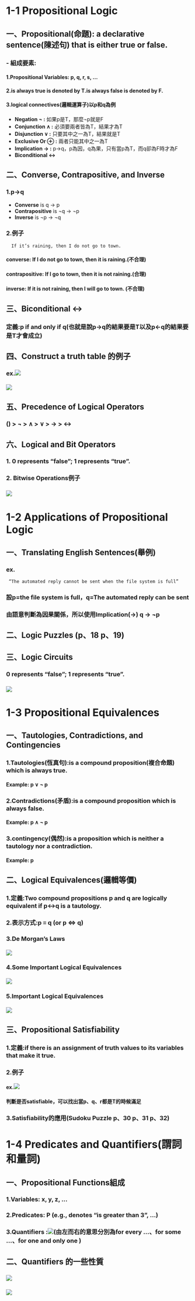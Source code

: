 #  1-1 Propositional Logic

##  一、Propositional(命題): a declarative sentence(陳述句) that is either true or false.

  

###  - 組成要素:

####  1.Propositional Variables: p, q, r, s, …

####  2.is always true is denoted by T.is always false is denoted by F.

####  3.logical connectives(邏輯運算子)以p和q為例
####  

- **Negation ¬ :** 如果p是T，那麼¬p就是F
- **Conjunction ∧ :** 必須要兩者皆為T，結果才為T
- **Disjunction ∨ :** 只要其中之一為T，結果就是T
- **Exclusive Or ⊕ :** 兩者只能其中之一為T
- **Implication → :** p→q，p為因，q為果，只有當p為T，而q卻為F時才為F
- **Biconditional ↔** 

##  二、Converse, Contrapositive, and Inverse

###  1.p→q
- **Converse** is q → p
- **Contrapositive** is ¬q → ¬p
- **Inverse** is ¬p → ¬q     
###  2.例子
	  If it’s raining, then I do not go to town.
####  converse: If I do not go to town, then it is raining.(不合理)
####  contrapositive: If I go to town, then it is not raining.(合理)
####  inverse: If it is not raining, then I will go to town. (不合理)
##  三、Biconditional ↔
###  定義:p if and only if q(也就是說p→q的結果要是T以及p←q的結果要是T才會成立)
##  四、Construct a truth table 的例子
###  ex.![](https://i.imgur.com/0RHqlOS.png)
####  ![](https://i.imgur.com/lRCBjAW.jpg)
##  五、Precedence of Logical Operators
###  () > ¬ > ∧ > ∨ > → > ↔
##  六、Logical and Bit Operators
###  1. 0 represents “false”; 1 represents “true”.
###  2. Bitwise Operations例子
###  ![](https://i.imgur.com/J4toBQK.jpg)
#  1-2 Applications of Propositional Logic
##  一、Translating English Sentences(舉例)
###  ex.
     “The automated reply cannot be sent when the file system is full”
###  設p=the file system is full，q=The automated reply can be sent
###  由語意判斷為因果關係，所以使用Implication(→) q → ¬p
##  二、Logic Puzzles (p、18 p、19)
##  三、Logic Circuits
###  0 represents “false”; 1 represents “true”.
###  ![](https://i.imgur.com/k5mKw06.jpg)
#  1-3 Propositional Equivalences
##  一、Tautologies, Contradictions, and Contingencies
###  1.Tautologies(恆真句):is a compound proposition(複合命題) which is always true.
####  Example: p ∨ ¬ p 
###  2.Contradictions(矛盾):is a compound proposition which is always false.
####  Example: p ∧ ¬ p 
###  3.contingency(偶然):is a proposition which is neither a tautology nor a contradiction.
####  Example: p
##  二、Logical Equivalences(邏輯等價)
###  1.定義:Two compound propositions p and q are logically equivalent if  p↔q  is a tautology.
###  2.表示方式:p ≡ q (or p ⇔ q) 
###  3.De Morgan’s Laws
####  ![](https://i.imgur.com/UWdRoXd.jpg)  
###  4.Some Important Logical Equivalences
####  ![](https://i.imgur.com/zLpQAmF.jpg)
###  5.Important Logical Equivalences
####  ![](https://i.imgur.com/wwE2lxg.jpg) 
##  三、Propositional Satisfiability  
###  1.定義:if there is an assignment of truth values to its variables that make it true. 
###  2.例子
####  ex.![](https://i.imgur.com/os6lGzr.png)
####  判斷是否satisfiable，可以找出當p、q、r都是T的時候滿足
###  3.Satisfiability的應用(Sudoku Puzzle p、30 p、31 p、32)
#  1-4 Predicates and Quantifiers(謂詞和量詞)
##  一、Propositional Functions組成
###  1.Variables: x, y, z, …
###  2.Predicates: P (e.g., denotes “is greater than 3”,  …)
###  3.Quantifiers :![](https://i.imgur.com/EXJmkbm.jpg)(由左而右的意思分別為for every ...、for some ...、for one and only one )
##  二、Quantifiers 的一些性質
###  ![](https://i.imgur.com/9mdTjEy.jpg)
###  ![](https://i.imgur.com/YxIqWXk.jpg)




    
